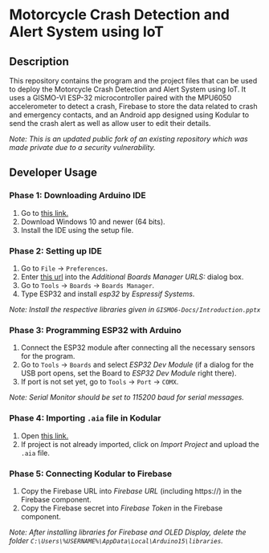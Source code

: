# Motorcycle Crash Detection and Alert System using IoT

## Description

This repository contains the program and the project files that can be used to deploy the Motorcycle Crash Detection and Alert System using IoT. It uses a GISMO-VI ESP-32 microcontroller paired with the MPU6050 accelerometer to detect a crash, Firebase to store the data related to crash and emergency contacts, and an Android app designed using Kodular to send the crash alert as well as allow user to edit their details.

_Note: This is an updated public fork of an existing repository which was made private due to a security vulnerability._

## Developer Usage

### Phase 1: Downloading Arduino IDE

1. Go to [this link.](https://www.arduino.cc/en/software)
1. Download Windows 10 and newer (64 bits).
1. Install the IDE using the setup file.

### Phase 2: Setting up IDE

1. Go to `File` &rarr; `Preferences`.
1. Enter [this url](https://dl.espressif.com/dl/package_esp32_index.json) into the _Additional Boards Manager URLS:_ dialog box.
1. Go to `Tools` &rarr; `Boards` &rarr; `Boards Manager`.
1. Type ESP32 and install _esp32_ by _Espressif Systems_.

_Note: Install the respective libraries given in `GISMO6-Docs/Introduction.pptx`_

### Phase 3: Programming ESP32 with Arduino

1. Connect the ESP32 module after connecting all the necessary sensors for the program.
1. Go to `Tools` &rarr; `Boards` and select _ESP32 Dev Module_ (if a dialog for the USB port opens, set the Board to _ESP32 Dev Module_ right there).
1. If port is not set yet, go to `Tools` &rarr; `Port` &rarr; `COMX`.

_Note: Serial Monitor should be set to 115200 baud for serial messages._

### Phase 4: Importing `.aia` file in Kodular

1. Open [this link.](https://creator.kodular.io)
1. If project is not already imported, click on _Import Project_ and upload the `.aia` file.

### Phase 5: Connecting Kodular to Firebase

1. Copy the Firebase URL into _Firebase URL_ (including https://) in the Firebase component.
1. Copy the Firebase secret into _Firebase Token_ in the Firebase component.

_Note: After installing libraries for Firebase and OLED Display, delete the folder `C:\Users\%USERNAME%\AppData\Local\Arduino15\libraries`._
